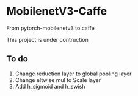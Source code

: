 # MobilenetV3-Caffe
From pytorch-mobilenetv3 to caffe

This project is under contruction

## To do 

1. Change reduction layer to global pooling layer
2. Change eltwise mul to Scale layer
3. Add h_sigmoid and h_swish 
